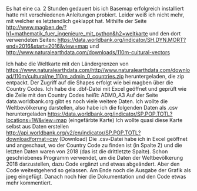 Es hat eine ca. 2 Stunden gedauert bis ich Basemap erfolgreich installiert hatte mit verschiedenen Anleitungen probiert. Leider weiß ich nicht mehr, mit welcher es letztendlich geklappt hat.
Mithilfe der Seite
http://www.magben.de/?h1=mathematik_fuer_ingenieure_mit_python&h2=weltkarte
und den dort verwendeten Seiten:
https://data.worldbank.org/indicator/SH.DYN.MORT?end=2016&start=2016&view=map
und
http://www.naturalearthdata.com/downloads/110m-cultural-vectors

Ich habe die Weltkarte mit den Ländergrenzen von https://www.naturalearthdata.com/http//www.naturalearthdata.com/download/110m/cultural/ne_110m_admin_0_countries.zip
heruntergeladen, die zip entpackt. Der Zugriff auf die Shapes erfolgt wie bei magben über die Country Codes. Ich habe die .dbf-Datei mit Excel geöffnet und geprüft wie die Zeile mit den Country Codes heißt: ADM0_A3
Auf der Seite data.worldbank.org gibt es noch viele weitere Daten. Ich wollte die Weltbevölkerung darstellen, also habe ich die folgenden Daten als .csv heruntergeladen
https://data.worldbank.org/indicator/SP.POP.TOTL?locations=1W&view=map (eingefärbte Karte)
Ich wollte quasi diese Karte selbst aus Daten erstellen
http://api.worldbank.org/v2/en/indicator/SP.POP.TOTL?downloadformat=csv (Download)
Die .csv-Datei habe ich in Excel geöffnet und angeschaut, wo der Country Code zu finden ist (in Spalte 2) und die letzten Daten waren von 2018 (das ist die drittletzte Spalte).
Schon geschriebenes Programm verwendet, um die Daten der Weltbevölkerung 2018 darzustellen, dazu Code ergänzt und etwas abgeändert. Aber den Code weitestgehend so gelassen. Am Ende noch die Ausgabe der Grafik als jpeg eingefügt.
Danach noch hier die Dokumentation und den Code etwas mehr kommentiert.
